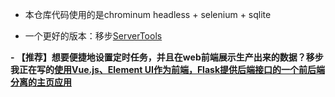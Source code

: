 - 本仓库代码使用的是chrominum headless + selenium + sqlite

- 一个更好的版本：移步[ServerTools](https://github.com/shr1213/ServerTools)

**- 【推荐】想要便捷地设置定时任务，并且在web前端展示生产出来的数据？移步我正在写的[使用Vue.js、Element UI作为前端，Flask提供后端接口的一个前后端分离的主页应用](https://github.com/shr1213/PersonalHomepage)**
